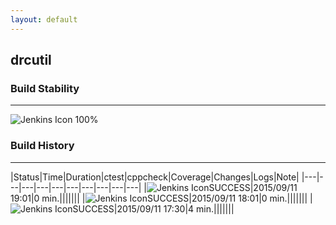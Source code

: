 ```yaml
---
layout: default
---
```

## drcutil
### Build Stability
___
![Jenkins Icon](http://jenkinshrg.github.io/images/48x48/health-80plus.png)
100%
  
### Build History
___
|Status|Time|Duration|<span class='badge'>ctest</span>|<span class='badge'>cppcheck</span>|Coverage|Changes|Logs|Note|
|---|---|---|---|---|---|---|---|---|---|
|![Jenkins Icon](http://jenkinshrg.github.io/images/24x24/blue.png)SUCCESS|2015/09/11 19:01|0 min.|||||||
|![Jenkins Icon](http://jenkinshrg.github.io/images/24x24/blue.png)SUCCESS|2015/09/11 18:01|0 min.|||||||
|![Jenkins Icon](http://jenkinshrg.github.io/images/24x24/blue.png)SUCCESS|2015/09/11 17:30|4 min.|||||||
